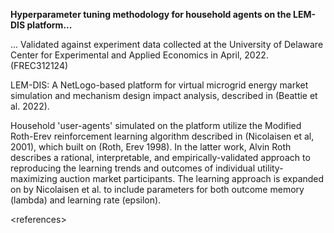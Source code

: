 **Hyperparameter tuning methodology for household agents on the LEM-DIS platform...**

... Validated against experiment data collected at the University of Delaware Center for Experimental and Applied Economics in April, 2022. (FREC312124)


LEM-DIS: A NetLogo-based platform for virtual microgrid energy market simulation and mechanism design impact analysis, described in (Beattie et al. 2022).


Household 'user-agents' simulated on the platform utilize the Modified Roth-Erev reinforcement learning algorithm described in (Nicolaisen et al, 2001), which built on (Roth, Erev 1998). In the latter work, Alvin Roth describes a rational, interpretable, and empirically-validated approach to reproducing the learning trends and outcomes of individual utility-maximizing auction market participants. The learning approach is expanded on by Nicolaisen et al. to include parameters for both outcome memory (lambda) and learning rate (epsilon).

\<references\>
